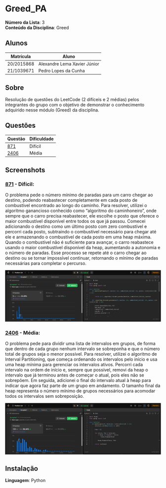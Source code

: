 # Greed_PA

**Número da Lista**: 3<br>
**Conteúdo da Disciplina**: Greed<br>

## Alunos
|Matrícula | Aluno |
| -- | -- |
| 20/2015868 |  Alexandre Lema Xavier Júnior |
| 21/1039671  |  Pedro Lopes da Cunha |

## Sobre 
Resolução de questões do LeetCode (2 difíceis e 2 médias) pelos integrantes do grupo com o objetivo de demonstrar o conhecimento adquirido nesse módulo (Greed) da disciplina.

## Questões

|Questão | Dificuldade |
| -- | -- |
| [871](https://leetcode.com/problems/minimum-number-of-refueling-stops/description/) |   Difícil |
| [2406](https://leetcode.com/problems/divide-intervals-into-minimum-number-of-groups/description/)  |  Média |

## Screenshots

### [871](https://leetcode.com/problems/minimum-number-of-refueling-stops/description/) - Difícil:

O problema pede o número mínimo de paradas para um carro chegar ao destino, podendo reabastecer completamente em cada posto de combustível encontrado ao longo do caminho. Para resolver, utilizei o algoritmo ganancioso conhecido como “algoritmo do caminhoneiro”, onde sempre que o carro precisa reabastecer, ele escolhe o posto que oferece o maior combustível disponível entre todos os que já passou. Comecei adicionando o destino como um último posto com zero combustível e percorri cada posto, subtraindo o combustível necessário para chegar até ele e armazenando o combustível de cada posto em uma heap máxima. Quando o combustível não é suficiente para avançar, o carro reabastece usando o maior combustível disponível da heap, aumentando a autonomia e o número de paradas. Esse processo se repete até o carro chegar ao destino ou se tornar impossível continuar, retornando o mínimo de paradas necessárias para completar o percurso.

![Print da Resolução 871](/assets/871.png)


### [2406](https://leetcode.com/problems/divide-intervals-into-minimum-number-of-groups/description/) - Média:

O problema pede para dividir uma lista de intervalos em grupos, de forma que dentro de cada grupo nenhum intervalo se sobreponha e que o número total de grupos seja o menor possível. Para resolver, utilizei o algoritmo de Interval Partitioning, que começa ordenando os intervalos pelo início e usa uma heap mínima para gerenciar os intervalos ativos. Percorri cada intervalo na ordem de início e, sempre que possível, removi da heap o intervalo que já terminou antes de começar o atual, pois eles não se sobrepõem. Em seguida, adicionei o final do intervalo atual à heap para indicar que agora faz parte de um grupo em andamento. O tamanho final da heap representa o número mínimo de grupos necessários para acomodar todos os intervalos sem sobreposição.

![Print da Resolução 871](/assets/2406.png)


## Instalação 
**Linguagem**: Python<br>




